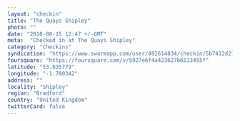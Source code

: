 ```yaml
---
layout: "checkin"
title: "The Quays Shipley"
photo: ""
date: "2018-08-15 12:47 +/-GMT"
meta:  "Checked in at The Quays Shipley"
category: "Checkins"
syndication: "https://www.swarmapp.com/user/492614834/checkin/5b7412d2780eee002c168c13"
foursquare: "https://foursquare.com/v/5927e6f4a423627b6513455f"
latitude: "53.835779"
longitude: "-1.780342"
address: ""
locality: "Shipley"
region: "Bradford"
country: "United Kingdom"
twitterCard: false
---
```


